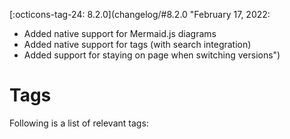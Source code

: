 [:octicons-tag-24: 8.2.0](changelog/#8.2.0 "February 17, 2022: 
- Added native support for Mermaid.js diagrams
- Added native support for tags (with search integration)
- Added support for staying on page when switching versions")

# Tags

Following is a list of relevant tags:

<!-- material/tags -->
<!-- material/tags { scope: true } -->